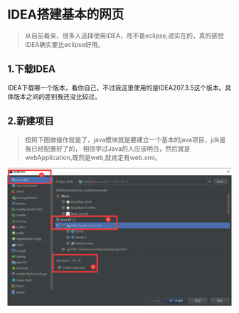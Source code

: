 # IDEA搭建基本的网页

> 从目前看来，很多人选择使用IDEA，而不是eclipse,说实在的，真的感觉IDEA确实要比eclipse好用。  

## 1.下载IDEA

IDEA下载哪一个版本，看你自己，不过我这里使用的是IDEA207.3.5这个版本。具体版本之间的差别我还没比较过。  

## 2.新建项目  

> 按照下图做操作就是了，java模块就是要建立一个基本的java项目，jdk是我已经配置好了的，
相信学过Java的人应该明白，然后就是webApplication,既然是web,就肯定有web.xml。  

![image](getProject/1.png)
